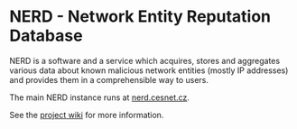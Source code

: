 # NERD - Network Entity Reputation Database

NERD is a software and a service which acquires, stores and aggregates various data about known malicious network entities (mostly IP addresses) and provides them in a comprehensible way to users.

The main NERD instance runs at [nerd.cesnet.cz](https://nerd.cesnet.cz/).

See the [project wiki](https://github.com/CESNET/NERD/wiki) for more information.
